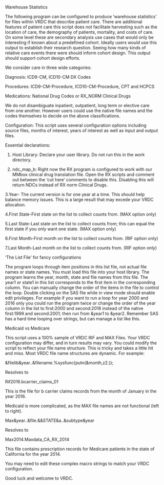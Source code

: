 Warehouse Statistics 

The following program can be configured to produce ‘warehouse statistics’ for files within VRDC that describe patient care. There are additional features of patient care this script does not facilitate harvesting such as the location of care, the demography of patients, mortality, and costs of care. On some level these are secondary analysis use cases that would only be interesting if known about a predefined cohort.  Ideally users would use this output to establish their research question. Seeing how many kinds of relative care events there were should inform cohort design. This output should support cohort design efforts. 

We consider care in three wide categories:  

Diagnosis: ICD9-CM, ICD10-CM DX Codes 

Procedures: ICD9-CM-Procedure, ICD10-CM-Procedure, CPT and HCPCS 

Medications: National Drug Codes or RX_NORM Clinical Drugs 

We do not disambiguate inpatient, outpatient, long term or elective care from one another. However users could use the native file names and the codes themselves to decide on the above classifications.  

Configuration: This script uses several configuration options including source files, months of interest, years of interest as well as input and output files.  

Essential declarations: 

1. Host Library: Declare your user library. Do not run this in the work directory.  

2. ndc_map_b: Right now the RX program is configured to work with our MMbox clinical drug translation file. Open the RX scripts and comment out between the ‘cut here’ comments to disable this. Disabling this will return NDCs instead of RX norm Clinical Drugs. 

3.Year- The current version is for one year at a time. This should help balance memory issues. This is a large result that may excede your VRDC allocation. 

4.First State-First state on the list to collect counts from. (MAX option only) 

5.Last State-Last state on the list to collect counts from; this can equal the first state if you only want one state. (MAX option only) 

6.First Month-First month on the list to collect counts from. (RIF option only) 

7.Last Month-Last month on the list to collect counts from. (RIF option only) 

‘The List File’ for fancy configurations 

The program loops through item positions in this list file, not actual file names or state names. You must load this file into your host library. The program learns the year, month, state and file names from this file. The year1 or state1 in this list corresponds to the first item in the corresponding column.  You can manually change the order of the items in the file to control the loop. Double clicking on the SAS file while in view mode should enable edit privileges. For example if you want to run a loop for year 2000 and 2016 only you could run the program twice or change the order of the year column in the list to first:2000 and second:2016 instead of the native first:1999 and second:2001; then run from &year1 to &year2. Remember SAS has a hard time looping over strings, but can manage a list like this.  

Medicaid vs Medicare 

This script uses a 100% sample of VRDC RIF and MAX Files. Your VRDC configuration may differ, and in turn results may vary. You could modify the script to reflect your file name structure. This is tricky and takes a little hit and miss. Most VRDC file name structures are dynamic. For example: 

&filelib&year..&filename.%sysfunc(putn(&month,z2.)); 

Resolves to 

Rif2016.bcarrier_claims_01 

This is the file for b carrier claims records from the month of January in the year 2016. 

Medicaid is more complicated, as the MAX file names are not functional (left to right). 

Max&year..&file.&&STATE&a..&subtype&year 

Resolves to 

Max2014.Maxdata_CA_RX_2014 

This file contains prescription records for Medicare patients in the state of California for the year 2014.  

You may need to edit these complex macro strings to match your VRDC configuration. 

Good luck and welcome to VRDC. 
